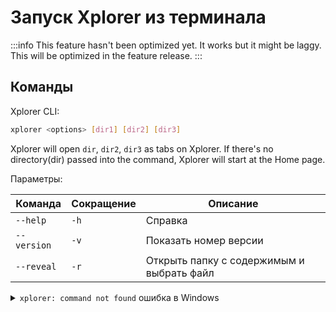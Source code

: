 # Запуск Xplorer из терминала

:::info This feature hasn't been optimized yet. It works but it might be laggy. This will be optimized in the feature release. :::

## Команды

Xplorer CLI:

```bash
xplorer <options> [dir1] [dir2] [dir3]
```

Xplorer will open `dir`, `dir2`, `dir3` as tabs on Xplorer. If there's no directory(dir) passed into the command, Xplorer will start at the Home page.

Параметры:

| Команда     | Сокращение | Описание                                  |
| ----------- | ---------- | ----------------------------------------- |
| `--help`    | `-h`       | Справка                                   |
| `--version` | `-v`       | Показать номер версии                     |
| `--reveal`  | `-r`       | Открыть папку с содержимым и выбрать файл |

<details>
<summary>
<code>xplorer: command not found</code> ошибка в Windows
</summary>

Для начала вы должны зарегистрировать команду в системный путь.

1. Open the `System Properties` on Windows.
2. Click the `Environment Variables` button, it will popup a window.
3. On the table, search for `Path` variable and click on it.
4. Click `Edit` button, it will popup a window.
5. Click `New` button
6. Add `%USERPROFILE%\AppData\Local\Programs\xplorer`

</details>
